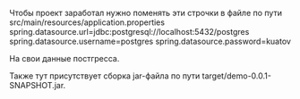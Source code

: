 Чтобы проект заработал нужно поменять эти строчки в файле по пути src/main/resources/application.properties
spring.datasource.url=jdbc:postgresql://localhost:5432/postgres
spring.datasource.username=postgres
spring.datasource.password=kuatov

На свои данные постгресса.

Также тут присутствует сборка jar-файла по пути target/demo-0.0.1-SNAPSHOT.jar.
